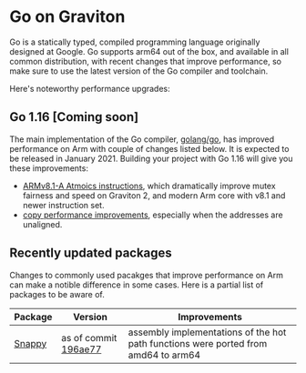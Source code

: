 # Go on Graviton

Go is a statically typed, compiled programming language originally designed at Google. Go supports arm64 out of the box, and available in all common distribution, with recent changes that improve performance, so make sure to use the latest version of the Go compiler and toolchain.

Here's noteworthy performance upgrades:

## Go 1.16 \[Coming soon\]
The main implementation of the Go compiler, [golang/go](https://github.com/golang/go), has improved
performance on Arm with couple of changes listed below. It is expected to be released in January 2021. Building your project with Go 1.16
will give you these improvements:

 * [ARMv8.1-A Atmoics instructions](https://go-review.googlesource.com/c/go/+/234217), which dramatically improve mutex fairness and speed on Graviton 2, and modern Arm core with v8.1 and newer instruction set.
 * [copy performance improvements](https://go-review.googlesource.com/c/go/+/243357), especially when the addresses are unaligned.

## Recently updated packages
Changes to commonly used pacakges that improve performance on Arm can make a notible difference in
some cases. Here is a partial list of packages to be aware of.

Package   | Version   | Improvements
----------|-----------|-------------
[Snappy](https://github.com/golang/snappy) | as of commit [196ae77](https://github.com/golang/snappy/commit/196ae77b8a26000fa30caa8b2b541e09674dbc43) | assembly implementations of the hot path functions were ported from amd64 to arm64

